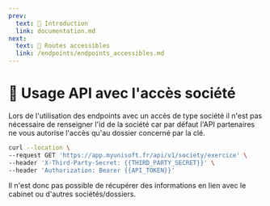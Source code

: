```yaml
---
prev:
  text: 🐤 Introduction
  link: documentation.md
next:
  text: 🔑 Routes accessibles
  link: /endpoints/endpoints_accessibles.md
---
```


# 🔸 Usage API avec l'accès société

Lors de l'utilisation des endpoints avec un accès de type société il n'est pas nécessaire de renseigner l'id de la société car par défaut l'API partenaires ne vous autorise l'accès qu'au dossier concerné par la clé.

```bash
curl --location \
--request GET 'https://app.myunisoft.fr/api/v1/society/exercice' \
--header 'X-Third-Party-Secret: {{THIRD_PARTY_SECRET}}' \
--header 'Authorization: Bearer {{API_TOKEN}}'
```

Il n'est donc pas possible de récupérer des informations en lien avec le cabinet ou d'autres sociétés/dossiers.
